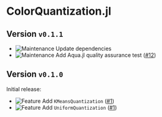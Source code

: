 # ColorQuantization.jl
## Version `v0.1.1`
- ![Maintenance][badge-maintenance] Update dependencies
- ![Maintenance][badge-maintenance] Add Aqua.jl quality assurance test ([#12][pr-12])

## Version `v0.1.0`
Initial release:
- ![Feature][badge-feature] Add `KMeansQuantization` ([#1][pr-1])
- ![Feature][badge-feature] Add `UniformQuantization` ([#1][pr-1])

<!--
# Badges
![BREAKING][badge-breaking]
![Deprecation][badge-deprecation]
![Feature][badge-feature]
![Enhancement][badge-enhancement]
![Bugfix][badge-bugfix]
![Experimental][badge-experimental]
![Maintenance][badge-maintenance]
![Documentation][badge-docs]
-->

[pr-12]: https://github.com/JuliaImages/ColorQuantization.jl/pull/12
[pr-1]: https://github.com/JuliaImages/ColorQuantization.jl/pull/1

[badge-breaking]: https://img.shields.io/badge/BREAKING-red.svg
[badge-deprecation]: https://img.shields.io/badge/deprecation-orange.svg
[badge-feature]: https://img.shields.io/badge/feature-green.svg
[badge-enhancement]: https://img.shields.io/badge/enhancement-blue.svg
[badge-bugfix]: https://img.shields.io/badge/bugfix-purple.svg
[badge-security]: https://img.shields.io/badge/security-black.svg
[badge-experimental]: https://img.shields.io/badge/experimental-lightgrey.svg
[badge-maintenance]: https://img.shields.io/badge/maintenance-gray.svg
[badge-docs]: https://img.shields.io/badge/docs-orange.svg
